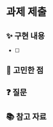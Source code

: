 # 과제 제출

## ✨ 구현 내용
- [ ]


## 🤔 고민한 점
<!-- 과제를 하면서 고민했던 점이나 어려웠던 점을 작성해주세요 -->


## ❓ 질문
<!-- 궁금한 점이나 리뷰어에게 묻고 싶은 점을 작성해주세요 -->


## 📚 참고 자료
<!-- 과제를 하면서 참고한 자료가 있다면 작성해주세요 -->
